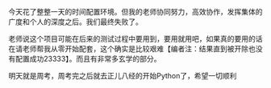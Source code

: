 今天花了整整一天的时间配置环境。但我的老师协同努力，高效协作，发挥集体的广度和个人的深度之后。我们最终失败了。

老师说这个项目可能在后来的测试过程中要用到，要用就用吧，如果真的要用的话在请老师帮我从零开始配套，这个确实是比较艰难【编者注：结果直到被开除也没有配置成功23333】。而且有非常多玄学的部分。

明天就是周考，周考完之后就去正儿八经的开始Python了，希望一切顺利
